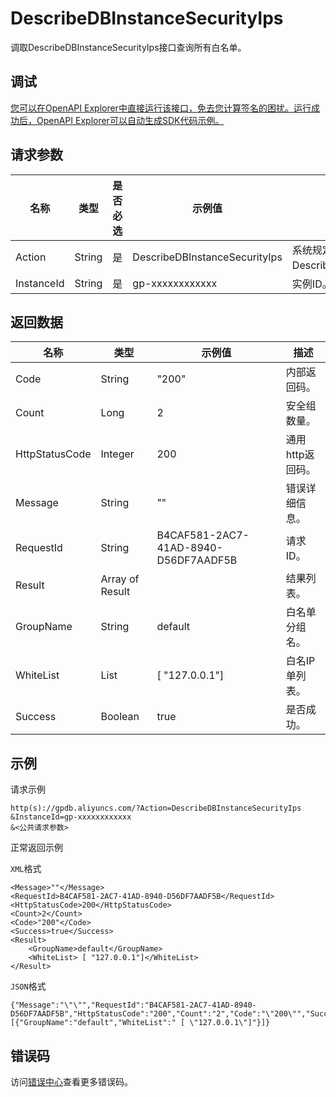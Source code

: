 # DescribeDBInstanceSecurityIps

调取DescribeDBInstanceSecurityIps接口查询所有白名单。

## 调试

[您可以在OpenAPI Explorer中直接运行该接口，免去您计算签名的困扰。运行成功后，OpenAPI Explorer可以自动生成SDK代码示例。](https://api.aliyun.com/#product=gpdb&api=DescribeDBInstanceSecurityIps&type=RPC&version=2019-06-20)

## 请求参数

|名称|类型|是否必选|示例值|描述|
|--|--|----|---|--|
|Action|String|是|DescribeDBInstanceSecurityIps|系统规定参数。取值：DescribeDBInstanceSecurityIps。 |
|InstanceId|String|是|gp-xxxxxxxxxxxx|实例ID。 |

## 返回数据

|名称|类型|示例值|描述|
|--|--|---|--|
|Code|String|"200"|内部返回码。 |
|Count|Long|2|安全组数量。 |
|HttpStatusCode|Integer|200|通用http返回码。 |
|Message|String|""|错误详细信息。 |
|RequestId|String|B4CAF581-2AC7-41AD-8940-D56DF7AADF5B|请求ID。 |
|Result|Array of Result| |结果列表。 |
|GroupName|String|default|白名单分组名。 |
|WhiteList|List|\[ "127.0.0.1"\]|白名IP单列表。 |
|Success|Boolean|true|是否成功。 |

## 示例

请求示例

```
http(s)://gpdb.aliyuncs.com/?Action=DescribeDBInstanceSecurityIps
&InstanceId=gp-xxxxxxxxxxxx
&<公共请求参数>
```

正常返回示例

`XML`格式

```
<Message>""</Message>
<RequestId>B4CAF581-2AC7-41AD-8940-D56DF7AADF5B</RequestId>
<HttpStatusCode>200</HttpStatusCode>
<Count>2</Count>
<Code>"200"</Code>
<Success>true</Success>
<Result>
    <GroupName>default</GroupName>
    <WhiteList> [ "127.0.0.1"]</WhiteList>
</Result>
```

`JSON`格式

```
{"Message":"\"\"","RequestId":"B4CAF581-2AC7-41AD-8940-D56DF7AADF5B","HttpStatusCode":"200","Count":"2","Code":"\"200\"","Success":"true","Result":[{"GroupName":"default","WhiteList":" [ \"127.0.0.1\"]"}]}
```

## 错误码

访问[错误中心](https://error-center.aliyun.com/status/product/gpdb)查看更多错误码。

